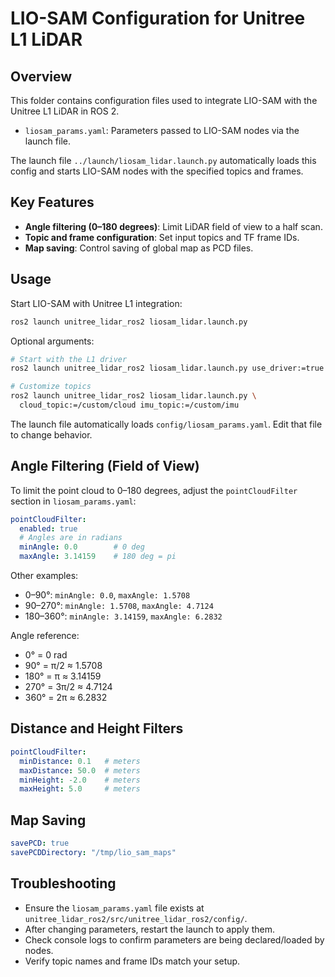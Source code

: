 # LIO-SAM Configuration for Unitree L1 LiDAR

## Overview
This folder contains configuration files used to integrate LIO-SAM with the Unitree L1 LiDAR in ROS 2.

- `liosam_params.yaml`: Parameters passed to LIO-SAM nodes via the launch file.

The launch file `../launch/liosam_lidar.launch.py` automatically loads this config and starts LIO-SAM nodes with the specified topics and frames.

## Key Features
- **Angle filtering (0–180 degrees)**: Limit LiDAR field of view to a half scan.
- **Topic and frame configuration**: Set input topics and TF frame IDs.
- **Map saving**: Control saving of global map as PCD files.

## Usage
Start LIO-SAM with Unitree L1 integration:

```bash
ros2 launch unitree_lidar_ros2 liosam_lidar.launch.py
```

Optional arguments:
```bash
# Start with the L1 driver
ros2 launch unitree_lidar_ros2 liosam_lidar.launch.py use_driver:=true port:=/dev/ttyUSB0

# Customize topics
ros2 launch unitree_lidar_ros2 liosam_lidar.launch.py \
  cloud_topic:=/custom/cloud imu_topic:=/custom/imu
```

The launch file automatically loads `config/liosam_params.yaml`. Edit that file to change behavior.

## Angle Filtering (Field of View)
To limit the point cloud to 0–180 degrees, adjust the `pointCloudFilter` section in `liosam_params.yaml`:

```yaml
pointCloudFilter:
  enabled: true
  # Angles are in radians
  minAngle: 0.0        # 0 deg
  maxAngle: 3.14159    # 180 deg = pi
```

Other examples:
- 0–90°: `minAngle: 0.0`, `maxAngle: 1.5708`
- 90–270°: `minAngle: 1.5708`, `maxAngle: 4.7124`
- 180–360°: `minAngle: 3.14159`, `maxAngle: 6.2832`

Angle reference:
- 0° = 0 rad
- 90° = π/2 ≈ 1.5708
- 180° = π ≈ 3.14159
- 270° = 3π/2 ≈ 4.7124
- 360° = 2π ≈ 6.2832

## Distance and Height Filters
```yaml
pointCloudFilter:
  minDistance: 0.1   # meters
  maxDistance: 50.0  # meters
  minHeight: -2.0    # meters
  maxHeight: 5.0     # meters
```

## Map Saving
```yaml
savePCD: true
savePCDDirectory: "/tmp/lio_sam_maps"
```

## Troubleshooting
- Ensure the `liosam_params.yaml` file exists at `unitree_lidar_ros2/src/unitree_lidar_ros2/config/`.
- After changing parameters, restart the launch to apply them.
- Check console logs to confirm parameters are being declared/loaded by nodes.
- Verify topic names and frame IDs match your setup.

